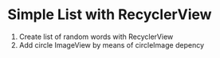 <h1>Simple List with RecyclerView</h1>
<ol>
<li>Create list of random words with RecyclerView</li>
<li>Add circle ImageView by means of circleImage depency</li>
<ol>
